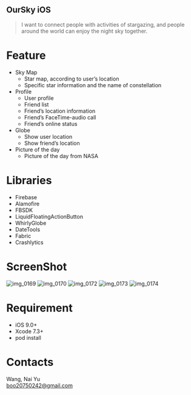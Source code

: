 ## OurSky iOS
> I want to connect people with activities of  stargazing, and people around the world can enjoy the night sky together.

# Feature
  * Sky Map
    * Star map, according to user’s location
    * Specific star information and the name of constellation
  * Profile
    * User profile
    * Friend list
    * Friend’s location information
    * Friend’s FaceTime-audio call
    * Friend’s online status
  * Globe
    * Show user location
    * Show friend’s location
  * Picture of the day
    * Picture of the day from NASA

# Libraries
  * Firebase
  * Alamofire
  * FBSDK
  * LiquidFloatingActionButton
  * WhirlyGlobe
  * DateTools
  * Fabric
  * Crashlytics

# ScreenShot
![img_0169](https://cloud.githubusercontent.com/assets/21031479/20045414/c6dfc260-a4db-11e6-9865-15471f88ad96.PNG)
![img_0170](https://cloud.githubusercontent.com/assets/21031479/20045416/c6e7eff8-a4db-11e6-832d-970b5fb759ee.PNG)
![img_0172](https://cloud.githubusercontent.com/assets/21031479/20045415/c6e5686e-a4db-11e6-85d1-05f225498ab8.PNG)
![img_0173](https://cloud.githubusercontent.com/assets/21031479/20045417/c6e90ad2-a4db-11e6-9a6b-a3ae9ea35e11.PNG)
![img_0174](https://cloud.githubusercontent.com/assets/21031479/20045413/c6de5f56-a4db-11e6-96ab-240d19bb0e1d.PNG)

# Requirement
  * iOS 9.0+
  * Xcode 7.3+
  * pod install

# Contacts
Wang, Nai Yu
<br>boo20750242@gmail.com
